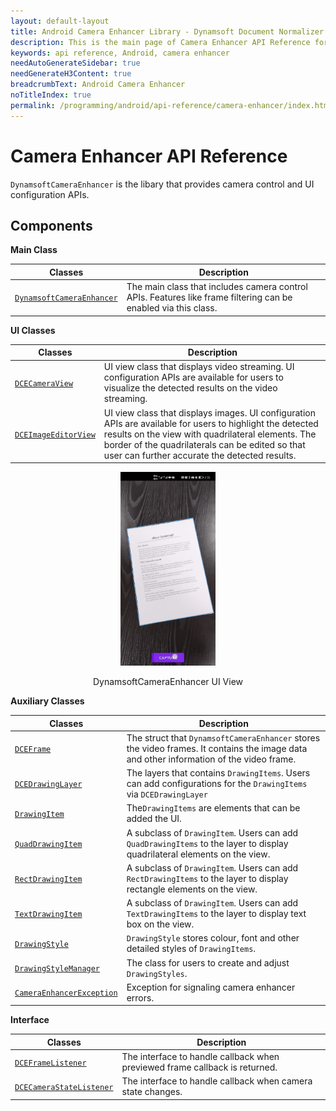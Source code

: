 ```yaml
---
layout: default-layout
title: Android Camera Enhancer Library - Dynamsoft Document Normalizer Documents
description: This is the main page of Camera Enhancer API Reference for Android SDK.
keywords: api reference, Android, camera enhancer
needAutoGenerateSidebar: true
needGenerateH3Content: true
breadcrumbText: Android Camera Enhancer
noTitleIndex: true
permalink: /programming/android/api-reference/camera-enhancer/index.html
---
```


# Camera Enhancer API Reference

`DynamsoftCameraEnhancer` is the libary that provides camera control and UI configuration APIs.

## Components

**Main Class**

| Classes | Description |
| ------- | ----------- |
| [`DynamsoftCameraEnhancer`](camera-enhancer.md) | The main class that includes camera control APIs. Features like frame filtering can be enabled via this class. |

**UI Classes**

| Classes | Description |
| ------- | ----------- |
| [`DCECameraView`](dcecameraview.md) | UI view class that displays video streaming. UI configuration APIs are available for users to visualize the detected results on the video streaming. |
| [`DCEImageEditorView`](dceimageeditorview.md) | UI view class that displays images. UI configuration APIs are available for users to highlight the detected results on the view with quadrilateral elements. The border of the quadrilaterals can be edited so that user can further accurate the detected results. |

<div align="center">
    <p><img src="../../../../assets/dce-ddn-view.gif" width="30%" alt="edit"></p>
    <p>DynamsoftCameraEnhancer UI View</p>
</div>

**Auxiliary Classes**

| Classes | Description |
| ------- | ----------- |
| [`DCEFrame`](dceframe.md) | The struct that `DynamsoftCameraEnhancer` stores the video frames. It contains the image data and other information of the video frame. |
| [`DCEDrawingLayer`](dcedrawinglayer.md) | The layers that contains `DrawingItems`. Users can add configurations for the `DrawingItems` via `DCEDrawingLayer` |
| [`DrawingItem`](drawingitem.md) | The`DrawingItems` are elements that can be added the UI. |
| [`QuadDrawingItem`](drawingitem-quad.md) | A subclass of `DrawingItem`. Users can add `QuadDrawingItems` to the layer to display quadrilateral elements on the view. |
| [`RectDrawingItem`](drawingitem-rect.md) | A subclass of `DrawingItem`. Users can add `RectDrawingItems` to the layer to display rectangle elements on the view. |
| [`TextDrawingItem`](drawingitem-text.md) | A subclass of `DrawingItem`. Users can add `TextDrawingItems` to the layer to display text box on the view. |
| [`DrawingStyle`](drawingstyle.md) | `DrawingStyle` stores colour, font and other detailed styles of `DrawingItems`. |
| [`DrawingStyleManager`](drawingstylemanager.md) | The class for users to create and adjust `DrawingStyles`. |
| [`CameraEnhancerException`](camera-enhancer-exception.md) | Exception for signaling camera enhancer errors. |

**Interface**

| Classes | Description |
| ------- | ----------- |
| [`DCEFrameListener`](interface-dceframelistener.md) | The interface to handle callback when previewed frame callback is returned. |
| [`DCECameraStateListener`](interface-dcecamerastatelistener.md) | The interface to handle callback when camera state changes. |
